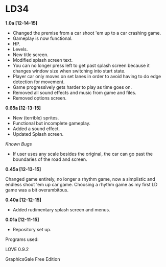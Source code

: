 # LD34

**1.0a [12-14-15]**

+ Changed the premise from a car shoot 'em up to a car crashing game.
+ Gameplay is now functional.
+ HP.
+ Levels.
+ New title screen.
+ Modified splash screen text.
+ You can no longer press left to get past splash screen because it changes window size when switching into start state.
+ Player car only moves on set lanes in order to avoid having to do edge detection for movement.
+ Game progressively gets harder to play as time goes on.
+ Removed all sound effects and music from game and files.
+ Removed options screen.

**0.65a [12-13-15]**

+ New (terrible) sprites.
+ Functional but incomplete gameplay.
+ Added a sound effect.
+ Updated Splash screen.

*Known Bugs*

+ If user uses any scale besides the original, the car can go past the boundaries of the road and screen.

**0.45a [12-13-15]**

Changed game entirely, no longer a rhythm game, now a simplistic and endless shoot 'em up car game.
Choosing a rhythm game as my first LD game was a bit overambitous.

**0.40a [12-12-15]**

+ Added rudimentary splash screen and menus.

**0.01a [12-11-15]**

* Repository set up.

Programs used:

LOVE 0.9.2

GraphicsGale Free Edition
